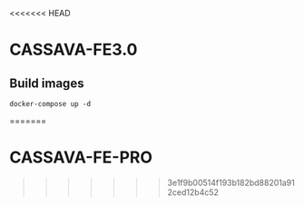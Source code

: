 <<<<<<< HEAD
# CASSAVA-FE3.0
## Build images

    docker-compose up -d
=======
# CASSAVA-FE-PRO
>>>>>>> 3e1f9b00514f193b182bd88201a912ced12b4c52
